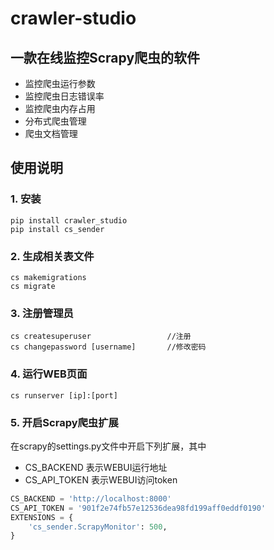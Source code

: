 # crawler-studio
## 一款在线监控Scrapy爬虫的软件

- 监控爬虫运行参数
- 监控爬虫日志错误率
- 监控爬虫内存占用
- 分布式爬虫管理
- 爬虫文档管理


## 使用说明

### 1. 安装
```
pip install crawler_studio
pip install cs_sender
```

### 2. 生成相关表文件
```
cs makemigrations
cs migrate
```

### 3. 注册管理员
```
cs createsuperuser                 //注册
cs changepassword [username]       //修改密码
```

### 4. 运行WEB页面
```
cs runserver [ip]:[port]
```

### 5. 开启Scrapy爬虫扩展
在scrapy的settings.py文件中开启下列扩展，其中
- CS_BACKEND    表示WEBUI运行地址
- CS_API_TOKEN  表示WEBUI访问token

```python
CS_BACKEND = 'http://localhost:8000'
CS_API_TOKEN = '901f2e74fb57e12536dea98fd199aff0eddf0190'
EXTENSIONS = {
    'cs_sender.ScrapyMonitor': 500,
}
```